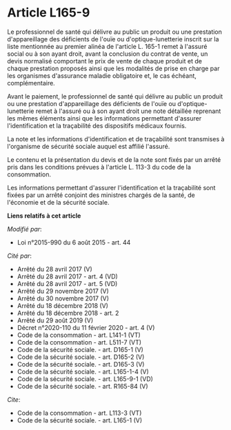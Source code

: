 # Article L165-9

Le professionnel de santé qui délivre au public un produit ou une prestation d'appareillage des déficients de l'ouïe ou
d'optique-lunetterie inscrit sur la liste mentionnée au premier alinéa de l'article L. 165-1 remet à l'assuré social ou à son
ayant droit, avant la conclusion du contrat de vente, un devis normalisé comportant le prix de vente de chaque produit et de
chaque prestation proposés ainsi que les modalités de prise en charge par les organismes d'assurance maladie obligatoire et,
le cas échéant, complémentaire. 

Avant le paiement, le professionnel de santé qui délivre au public un produit ou une prestation d'appareillage des déficients
de l'ouïe ou d'optique-lunetterie remet à l'assuré ou à son ayant droit une note détaillée reprenant les mêmes éléments ainsi
que les informations permettant d'assurer l'identification et la traçabilité des dispositifs médicaux fournis. 

La note et les informations d'identification et de traçabilité sont transmises à l'organisme de sécurité sociale auquel est
affilié l'assuré. 

Le contenu et la présentation du devis et de la note sont fixés par un arrêté pris dans les conditions prévues à l'article L.
113-3 du code de la consommation. 

Les informations permettant d'assurer l'identification et la traçabilité sont fixées par un arrêté conjoint des ministres
chargés de la santé, de l'économie et de la sécurité sociale.

**Liens relatifs à cet article**

_Modifié par_:

  - Loi n°2015-990 du 6 août 2015 - art. 44

_Cité par_:

  - Arrêté du 28 avril 2017 (V)
  - Arrêté du 28 avril 2017 - art. 4 (VD)
  - Arrêté du 28 avril 2017 - art. 5 (VD)
  - Arrêté du 29 novembre 2017 (V)
  - Arrêté du 30 novembre 2017 (V)
  - Arrêté du 18 décembre 2018 (V)
  - Arrêté du 18 décembre 2018 - art. 2
  - Arrêté du 29 août 2019 (V)
  - Décret n°2020-110 du 11 février 2020 - art. 4 (V)
  - Code de la consommation - art. L141-1 (VT)
  - Code de la consommation - art. L511-7 (VT)
  - Code de la sécurité sociale. - art. D165-1 (V)
  - Code de la sécurité sociale. - art. D165-2 (V)
  - Code de la sécurité sociale. - art. D165-3 (V)
  - Code de la sécurité sociale. - art. L165-1-4 (V)
  - Code de la sécurité sociale. - art. L165-9-1 (VD)
  - Code de la sécurité sociale. - art. R165-84 (V)

_Cite_:

  - Code de la consommation - art. L113-3 (VT)
  - Code de la sécurité sociale. - art. L165-1 (V)
